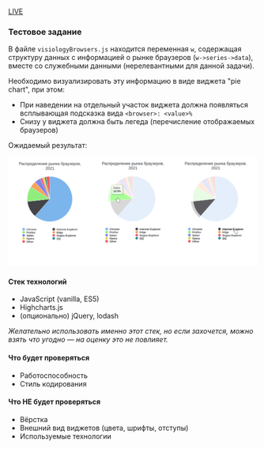 [LIVE](https://eireen.space/polymedia-js-assignment/)

### Тестовое задание

В файле `visiologyBrowsers.js` находится переменная `w`, содержащая структуру данных
с информацией о рынке браузеров (`w->series->data`), вместе со служебными данными (нерелевантными для данной задачи).

Необходимо визуализировать эту информацию в виде виджета "pie chart", при этом:

- При наведении на отдельный участок виджета должна появляться всплывающая подсказка вида `<browser>: <value>%`
- Снизу у виджета должна быть легеда (перечисление отображаемых браузеров)

Ожидаемый результат:

![Alt text](example.png?raw=true "Пример выполненного задания")

#### Стек технологий

- JavaScript (vanilla, ES5)
- Highcharts.js
- (опционально) jQuery, lodash

*Желательно использовать именно этот стек, но если захочется,
можно взять что угодно — на оценку это не повлияет.*

#### Что будет проверяться

- Работоспособность
- Стиль кодирования

#### Что НЕ будет проверяться

- Вёрстка
- Внешний вид виджетов (цвета, шрифты, отступы)
- Используемые технологии
